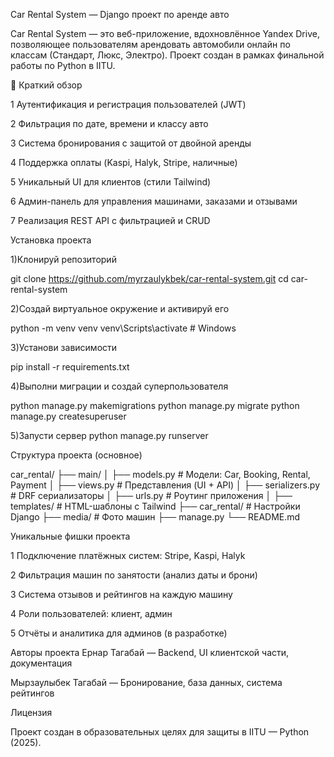 Car Rental System — Django проект по аренде авто

Car Rental System — это веб-приложение, вдохновлённое Yandex Drive,
позволяющее пользователям арендовать автомобили онлайн по классам 
(Стандарт, Люкс, Электро). Проект создан в рамках финальной работы по Python в IITU.


📌 Краткий обзор

1 Аутентификация и регистрация пользователей (JWT)

2 Фильтрация по дате, времени и классу авто

3 Система бронирования с защитой от двойной аренды

4 Поддержка оплаты (Kaspi, Halyk, Stripe, наличные)

5 Уникальный UI для клиентов (стили Tailwind)

6 Админ-панель для управления машинами, заказами и отзывами

7 Реализация REST API с фильтрацией и CRUD


Установка проекта

1)Клонируй репозиторий

git clone https://github.com/myrzaulykbek/car-rental-system.git
cd car-rental-system

2)Создай виртуальное окружение и активируй его

python -m venv venv
venv\Scripts\activate  # Windows

3)Установи зависимости

pip install -r requirements.txt

4)Выполни миграции и создай суперпользователя

python manage.py makemigrations
python manage.py migrate
python manage.py createsuperuser

5)Запусти сервер
python manage.py runserver



Структура проекта (основное)

car_rental/
├── main/
│   ├── models.py      # Модели: Car, Booking, Rental, Payment
│   ├── views.py       # Представления (UI + API)
│   ├── serializers.py # DRF сериализаторы
│   ├── urls.py        # Роутинг приложения
│   ├── templates/     # HTML-шаблоны с Tailwind
├── car_rental/        # Настройки Django
├── media/             # Фото машин
├── manage.py
└── README.md

Уникальные фишки проекта

1 Подключение платёжных систем: Stripe, Kaspi, Halyk

2 Фильтрация машин по занятости (анализ даты и брони)

3 Система отзывов и рейтингов на каждую машину

4️ Роли пользователей: клиент, админ

5 Отчёты и аналитика для админов (в разработке)

Авторы проекта
Ернар Тагабай — Backend, UI клиентской части, документация

Мырзаулыбек Тагабай — Бронирование, база данных, система рейтингов

Лицензия

Проект создан в образовательных целях для защиты в IITU — Python (2025).

